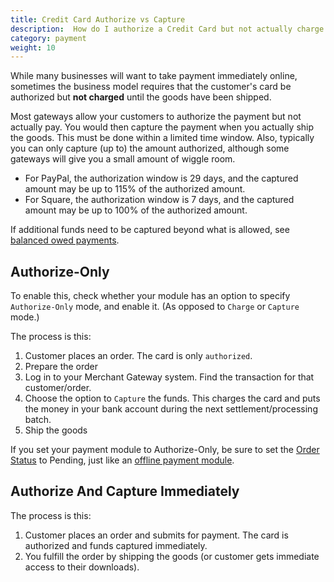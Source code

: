 ```yaml
---
title: Credit Card Authorize vs Capture
description:  How do I authorize a Credit Card but not actually charge it until I ship the goods?
category: payment
weight: 10
---
```


While many businesses will want to take payment immediately online, sometimes the business model requires that the customer's card be authorized but **not charged** until the goods have been shipped.

Most gateways allow your customers to authorize the payment but not actually pay.  You would then capture the payment when you actually ship the goods.  This must be done within a limited time window.  Also, typically you can only capture (up to) the amount authorized, although some gateways will give you a small amount of wiggle room.  

- For PayPal, the authorization window is 29 days, and the captured amount may be up to 115% of the authorized amount.
- For Square, the authorization window is 7 days, and the captured amount may be up to 100% of the authorized amount.

If additional funds need to be captured beyond what is allowed, see [balanced owed payments](/user/payment/balance_owed/). 


## Authorize-Only
To enable this, check whether your module has an option to specify `Authorize-Only` mode, and enable it. (As opposed to `Charge` or `Capture` mode.)

The process is this:
1. Customer places an order. The card is only `authorized`.
2. Prepare the order
3. Log in to your Merchant Gateway system. Find the transaction for that customer/order.
4. Choose the option to `Capture` the funds. This charges the card and puts the money in your bank account during the next settlement/processing batch.
5. Ship the goods

If you set your payment module to Authorize-Only, be sure to set the [Order Status](/user/localization/orders_status/) to Pending, just like an [offline payment module](/user/payment/offline/). 

## Authorize And Capture Immediately
The process is this:
1. Customer places an order and submits for payment. The card is authorized and funds captured immediately.
2. You fulfill the order by shipping the goods (or customer gets immediate access to their downloads).
